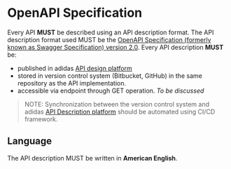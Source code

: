 # OpenAPI Specification
Every API **MUST** be described using an API description format. The API description format used MUST be the [OpenAPI Specification (formerly known as Swagger Specification) version 2.0](https://github.com/OAI/OpenAPI-Specification/blob/master/versions/2.0.md).
Every API description **MUST** be:
* published in adidas [API design platform](./apiary.md) 
* stored in version control system (Bitbucket, GitHub) in the same repository as the API implementation.
* accessible via endpoint through GET operation. _To be discussed_

> NOTE: Synchronization between the version control system and adidas [API Description platform](./apiary.md) 
 should be automated using CI/CD framework. 


## Language
The API description MUST be written in **American English**.

